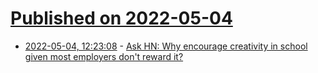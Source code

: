 # [Published on 2022-05-04](index.md)

* [2022-05-04, 12:23:08](https://news.ycombinator.com/item?id=31259468) - [Ask HN: Why encourage creativity in school given most employers don't reward it?](https://news.ycombinator.com/item?id=31259468)
